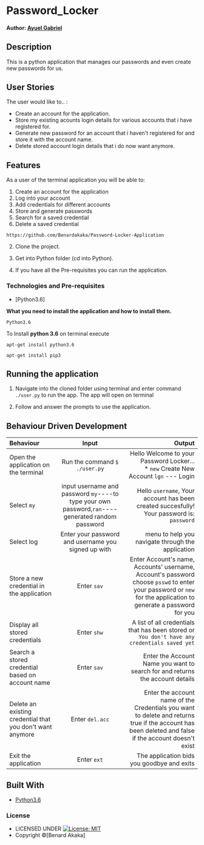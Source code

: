 # Password_Locker

#### Author: [Ayuel Gabriel](https://github.com/Ayuelgarang105)

## Description

This is a python application that manages our passwords and even create new passwords for us.



## User Stories
The user would like to.. :
* Create an account for the application.
* Store my existing acounts login details for various accounts that i have registered for.
* Generate new password for an account that i haven't registered for and store it with the account name.   
* Delete stored account login details that i do now want anymore.



## Features


As a user of the terminal application you will be able to:

1. Create an account for the application
2. Log into your account
3. Add credentials for different accounts
4. Store and generate passwords
6. Search for a saved credential
8. Delete a saved credential


 ```https://github.com/Benardakaka/Password-Locker-Application```

2. Clone the project.

3. Get into Python folder (cd into Python).

4. If you have all the Pre-requisites you can run the application.

### Technologies and Pre-requisites

* [Python3.6]

**What you need to install the application and how to install them.**

```
Python3.6
```

To Install **python 3.6** on terminal execute

```
apt-get install python3.6
```

```
apt-get install pip3
```

## Running the application

1. Navigate into the cloned folder using terminal and enter command `./user.py` to run the app.
The app will open on terminal 

2. Follow and answer the prompts to use the application.

## Behaviour Driven Development
| Behaviour | Input | Output |
| :---------------- | :---------------: | ------------------: |
|Open the application on the terminal | Run the command ```$ ./user.py```|Hello Welcome to your Password Locker... <br>* ```new```  Create New Account  ```lgn``` ---  Login |
|Select  ```my```| input username and password ```my```----to type your own password,```ran```---- generated random password| Hello ```username```, Your account has been created succesfully! Your password is: ```password```|
|Select log  | Enter your password and username you signed up with|  menu to help you navigate through the application|
|Store a new credential in the application| Enter ```sav```|Enter Account's name, Accounts' username, Account's password<br>choose ```psswd``` to enter your password or ```new``` for the application to generate a password for you |
|Display all stored credentials | Enter ```shw```|A list of all credentials that has been stored or ```You don't have any credentials saved yet``` |
|Search a stored credential based on account name|Enter ```sav```| Enter the Account Name you want to search for and returns the account details|
|Delete an existing credential that you don't want anymore|Enter ```del.acc```|Enter the account name of the Credentials you want to delete and returns true if the account has been deleted and false if the account doesn't exist|
|Exit the application| Enter ```ext```| The application bids you goodbye and exits|

## Built With

* [Python3.6](https://docs.python.org/3/)


### License

* LICENSED UNDER  [![License: MIT](https://img.shields.io/badge/License-MIT-yellow.svg)](license/MIT)
* Copyright &copy;[Benard Akaka] 